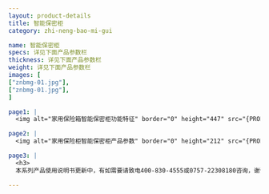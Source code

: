 ```yaml
---
layout: product-details
title: 智能保密柜
category: zhi-neng-bao-mi-gui

name: 智能保密柜
specs: 详见下面产品参数栏
thickness: 详见下面产品参数栏
weight: 详见下面产品参数栏
images: [
["znbmg-01.jpg"],
["znbmg-01.jpg"],
]

page1: |
  <img alt="家用保险箱智能保密柜功能特征" border="0" height="447" src="{PRODUCT_IMAGES}products/znbmg-gn.jpg" width="538" />

page2: |
  <img alt="家用保险柜智能保密柜产品参数" border="0" height="212" src="{PRODUCT_IMAGES}products/znbmg-cpcs.jpg" width="538" />

page3: |
  <h3>
  本系列产品使用说明书更新中，有如需要请致电400-830-4555或0757-22308180咨询，谢谢！</h3>

---
```


